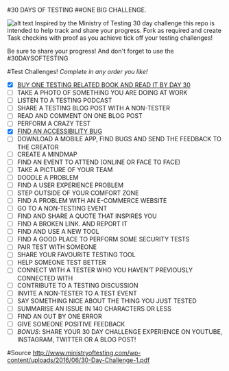 #30 DAYS OF TESTING
##ONE BIG CHALLENGE.

![alt text](./images/logo/mot-logo400-clear.png "Hat Tip to Ministry Of Testing!")
Inspired by the Ministry of Testing 30 day challenge this repo is intended to help track and share your progress. Fork as required and create Task checkins with proof as you achieve tick off your testing challenges!

Be sure to share your progress! And don't forget to use the #30DAYSOFTESTING


#Test Challenges!
*Complete in any order you like!*

- [x] [BUY ONE TESTING RELATED BOOK AND READ IT BY DAY 30](https://github.com/richardofortune/30daysoftesting/blob/person/richardF/TaskCheckins/1_book/readme.md)
- [ ] TAKE A PHOTO OF SOMETHING YOU ARE DOING AT WORK
- [ ] LISTEN TO A TESTING PODCAST
- [ ] SHARE A TESTING BLOG POST WITH A NON-TESTER
- [ ] READ AND COMMENT ON ONE BLOG POST
- [ ] PERFORM A CRAZY TEST
- [x] [FIND AN ACCESSIBILITY BUG](https://github.com/richardofortune/30daysoftesting/blob/person/richardF/TaskCheckins/7_accessibility/readme.md)
- [ ] DOWNLOAD A MOBILE APP, FIND BUGS AND SEND THE FEEDBACK TO THE CREATOR
- [ ] CREATE A MINDMAP
- [ ] FIND AN EVENT TO ATTEND (ONLINE OR FACE TO FACE)
- [ ] TAKE A PICTURE OF YOUR TEAM
- [ ] DOODLE A PROBLEM
- [ ] FIND A USER EXPERIENCE PROBLEM
- [ ] STEP OUTSIDE OF YOUR COMFORT ZONE
- [ ] FIND A PROBLEM WITH AN E-COMMERCE WEBSITE
- [ ] GO TO A NON-TESTING EVENT
- [ ] FIND AND SHARE A QUOTE THAT INSPIRES YOU
- [ ] FIND A BROKEN LINK. AND REPORT IT
- [ ] FIND AND USE A NEW TOOL
- [ ] FIND A GOOD PLACE TO PERFORM SOME SECURITY TESTS
- [ ] PAIR TEST WITH SOMEONE
- [ ] SHARE YOUR FAVOURITE TESTING TOOL
- [ ] HELP SOMEONE TEST BETTER
- [ ] CONNECT WITH A TESTER WHO YOU HAVEN’T PREVIOUSLY CONNECTED WITH
- [ ] CONTRIBUTE TO A TESTING DISCUSSION
- [ ] INVITE A NON-TESTER TO A TEST EVENT
- [ ] SAY SOMETHING NICE ABOUT THE THING YOU JUST TESTED
- [ ] SUMMARISE AN ISSUE IN 140 CHARACTERS OR LESS
- [ ] FIND AN OUT BY ONE ERROR
- [ ] GIVE SOMEONE POSITIVE FEEDBACK
- [ ] *BONUS*: SHARE YOUR 30 DAY CHALLENGE EXPERIENCE ON YOUTUBE, INSTAGRAM, TWITTER OR A BLOG POST!

#Source
http://www.ministryoftesting.com/wp-content/uploads/2016/06/30-Day-Challenge-1.pdf
